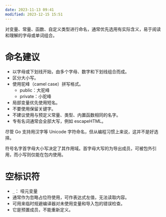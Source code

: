 ```yaml
---
date: 2023-11-13 09:41
modified: 2023-12-15 15:51
---
```


对变量、常量、函数、自定义类型进行命名，通常优先选用有实际含义，易于阅读和理解的字母或单词组合。

# 命名建议
- 以字母或下划线开始，由多个字母、数字和下划线组合而成。
- 区分大小写。
- 使用驼峰（camel case）拼写格式。
	- public：大驼峰
	- private：小驼峰
- 局部变量优先使用短名。
- 不要使用保留关键字。
- 不建议使用与预定义常量、类型、内置函数相同的名字。
- 专有名词通常会全部大写，例如 escapeHTML。

尽管 Go 支持用汉字等 Unicode 字符命名，但从编程习惯上来说，这并不是好选择。

符号名字首字母大小写决定了其作用域。首字母大写的为导出成员，可被包外引用，而小写则仅能在包内使用。

# 空标识符
- `_`： 哑元变量
- 通常作为忽略占位符使用，可作表达式左值，无法读取内容。
- 可用来临时规避编译器对未使用变量和导入包的错误检查。
- 它是预置成员，不能重新定义。
